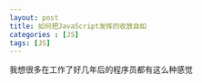 ```yaml
---
layout: post
title: 如何把JavaScript发挥的收放自如
categories : [JS]
tags: [JS]
---  
```

我想很多在工作了好几年后的程序员都有这么种感觉
